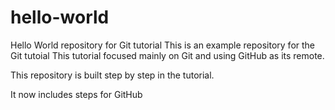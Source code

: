 # hello-world
Hello World repository for Git tutorial
This is an example repository for the Git tutoial
This tutorial focused mainly on Git and using GitHub as its remote.

This repository is built step by step in the tutorial.

It now includes steps for GitHub
